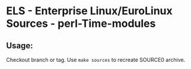 # ELS - Enterprise Linux/EuroLinux Sources - perl-Time-modules
 
## Usage:
  Checkout branch or tag. Use `make sources` to recreate  SOURCE0 archive.
